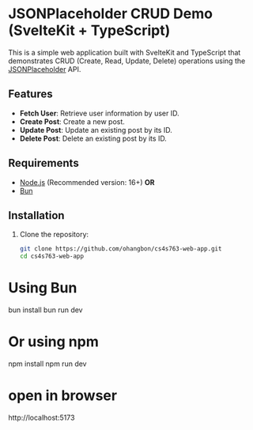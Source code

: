 # JSONPlaceholder CRUD Demo (SvelteKit + TypeScript)

This is a simple web application built with SvelteKit and TypeScript that demonstrates CRUD (Create, Read, Update, Delete) operations using the [JSONPlaceholder](https://jsonplaceholder.typicode.com/) API.

## Features

- **Fetch User**: Retrieve user information by user ID.
- **Create Post**: Create a new post.
- **Update Post**: Update an existing post by its ID.
- **Delete Post**: Delete an existing post by its ID.

## Requirements

- [Node.js](https://nodejs.org/) (Recommended version: 16+) **OR**
- [Bun](https://bun.sh/)

## Installation

1. Clone the repository:

   ```bash
   git clone https://github.com/ohangbon/cs4s763-web-app.git
   cd cs4s763-web-app

# Using Bun
bun install
bun run dev

# Or using npm
npm install
npm run dev

#  open in browser
http://localhost:5173
